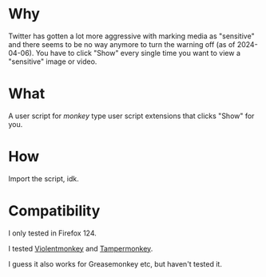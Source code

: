 # Why

Twitter has gotten a lot more aggressive with marking media as "sensitive" and there seems to be no way anymore to turn the warning off (as of 2024-04-06).
You have to click "Show" every single time you want to view a "sensitive" image or video.

# What

A user script for *monkey* type user script extensions that clicks "Show" for you.

# How

Import the script, idk.

# Compatibility

I only tested in Firefox 124.

I tested [Violentmonkey](https://addons.mozilla.org/de/firefox/addon/violentmonkey/) and [Tampermonkey](https://addons.mozilla.org/en-US/firefox/addon/tampermonkey/).

I guess it also works for Greasemonkey etc, but haven't tested it.
